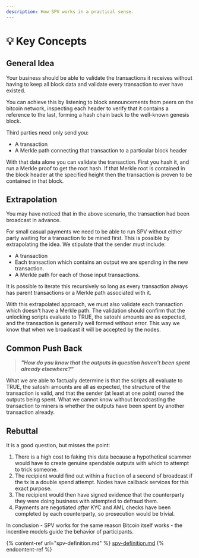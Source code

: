 ```yaml
---
description: How SPV works in a practical sense.
---
```


# 💡 Key Concepts

## General Idea

Your business should be able to validate the transactions it receives without having to keep all block data and validate every transaction to ever have existed.

You can achieve this by listening to block announcements from peers on the bitcoin network, inspecting each header to verify that it contains a reference to the last, forming a hash chain back to the well-known genesis block.

Third parties need only send you:

* A transaction
* A Merkle path connecting that transaction to a particular block header

With that data alone you can validate the transaction. First you hash it, and run a Merkle proof to get the root hash. If that Merkle root is contained in the block header at the specified height then the transaction is proven to be contained in that block.

## Extrapolation

You may have noticed that in the above scenario, the transaction had been broadcast in advance.&#x20;

For small casual payments we need to be able to run SPV without either party waiting for a transaction to be mined first. This is possible by extrapolating the idea. We stipulate that the sender must include:

* A transaction
* Each transaction which contains an output we are spending in the new transaction.
* A Merkle path for each of those input transactions.

It is possible to iterate this recursively so long as every transaction always has parent transactions or a Merkle path associated with it.

With this extrapolated approach, we must also validate each transaction which doesn't have a Merkle path. The validation should confirm that the unlocking scripts evaluate to TRUE, the satoshi amounts are as expected, and the transaction is generally well formed without error. This way we know that when we broadcast it will be accepted by the nodes.

## Common Push Back

> _**"How do you know that the outputs in question haven't been spent already elsewhere?"**_

What we are able to factually determine is that the scripts all evaluate to TRUE, the satoshi amounts are all as expected, the structure of the transaction is valid, and that the sender (at least at one point) owned the outputs being spent. What we cannot know without broadcasting the transaction to miners is whether the outputs have been spent by another transaction already.

## Rebuttal

It is a good question, but misses the point:

1. There is a high cost to faking this data because a hypothetical scammer would have to create genuine spendable outputs with which to attempt to trick someone.
2. The recipient would find out within a fraction of a second of broadcast if the tx is a double spend attempt. Nodes have callback services for this exact purpose.
3. The recipient would then have signed evidence that the counterparty they were doing business with attempted to defraud them.
4. Payments are negotiated _after_ KYC and AML checks have been completed by each counterparty, so prosecution would be trivial.

In conclusion - SPV works for the same reason Bitcoin itself works - the incentive models guide the behavior of participants.



{% content-ref url="spv-definition.md" %}
[spv-definition.md](spv-definition.md)
{% endcontent-ref %}
